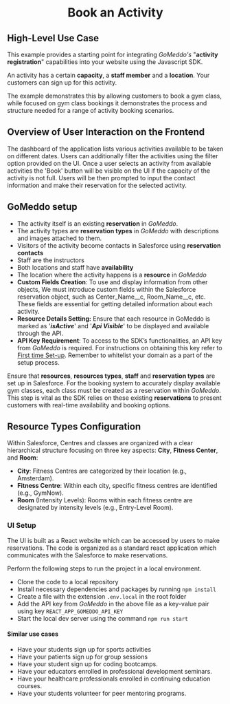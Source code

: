 <h1 align="center">Book an Activity</h1>

## High-Level Use Case
This example provides a starting point for integrating *GoMeddo's* "**activity registration**" capabilities into your website using the Javascript SDK.

An activity has a certain **capacity**, a **staff member** and a **location**. Your customers can sign up for this activity.

The example demonstrates this by allowing customers to book a gym class, while focused on gym class bookings it demonstrates the process and structure needed for a range of activity booking scenarios.

## Overview of User Interaction on the Frontend
The dashboard of the application lists various activities available to be taken on different dates. Users can additionally filter the activities using the filter option provided on the UI. Once a user selects an activity from available activities the 'Book' button will be visible on the UI if the capacity of the activity is not full. Users will be then prompted to input the contact information and make their reservation for the selected activity.

## GoMeddo setup

- The activity itself is an existing **reservation** in *GoMeddo*.
- The activity types are **reservation types** in *GoMeddo* with descriptions and images attached to them.
- Visitors of the activity become contacts in Salesforce using **reservation contacts**
- Staff are the instructors
- Both locations and staff have **availability**
- The location where the activity happens is a **resource** in *GoMeddo*
- **Custom Fields Creation**: To use and display information from other objects, We must introduce custom fields within the Salesforce reservation object, such as Center_Name__c, Room_Name__c, etc. These fields are essential for getting detailed information about each activity.
- **Resource Details Setting:** Ensure that each resource in GoMeddo is marked as '**_isActive_**' and '**_Api Visible_**' to be displayed and available through the API.
- **API Key Requirement**: To access to the SDK’s functionalities, an API key from *GoMeddo* is required. For instructions on obtaining this key refer to [First time Set-up](https://gomeddo.atlassian.net/wiki/spaces/WID/pages/3353837569/First+time+Set-up). Remember to whitelist your domain as a part of the setup process.

Ensure that **resources**, **resources types**, **staff** and **reservation types** are set up in Salesforce. For the booking system to accurately display available gym classes, each class must be created as a reservation within *GoMeddo*. This step is vital as the SDK relies on these existing **reservations** to present customers with real-time availability and booking options.

## Resource Types Configuration

Within Salesforce, Centres and classes are organized with a clear hierarchical structure focusing on three key aspects: **City**, **Fitness Center**, and **Room**:

- **City**: Fitness Centres are categorized by their location (e.g., Amsterdam).
- **Fitness Centre**: Within each city, specific fitness centres are identified (e.g., GymNow).
- **Room** (Intensity Levels): Rooms within each fitness centre are designated by intensity levels (e.g., Entry-Level Room).

### UI Setup

The UI is built as a React website which can be accessed by users to make reservations. The code is organized as a standard react application which communicates with the Salesforce to make reservations.

Perform the following steps to run the project in a local environment.

 - Clone the code to a local repository
 - Install necessary dependencies and packages by running `npm install`
 - Create a file with the extension `.env.local` in the root folder
 - Add the API key from *GoMeddo* in the above file as a key-value pair using key `REACT_APP_GOMEDDO_API_KEY`
 - Start the local dev server using the command `npm run start`

#### Similar use cases
- Have your students sign up for sports activities
- Have your patients sign up for group sessions
- Have your student sign up for coding bootcamps.
- Have your educators enrolled in professional development seminars.
- Have your healthcare professionals enrolled in continuing education courses.
- Have your students volunteer for peer mentoring programs.